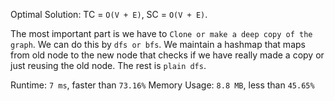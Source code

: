 Optimal Solution: TC = `O(V + E)`, SC = `O(V + E)`.

The most important part is we have to `Clone or make a deep copy of the graph`.
We can do this by `dfs or bfs`. We maintain a hashmap that maps from old node to the new node that checks if we have really made a copy or just reusing the old node. The rest is `plain dfs`.

Runtime: `7 ms`, faster than `73.16%`
Memory Usage: `8.8 MB`, less than `45.65%`